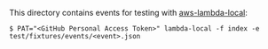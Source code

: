 This directory contains events for testing with [aws-lambda-local](https://www.npmjs.com/package/aws-lambda-local):

```
$ PAT="<GitHub Personal Access Token>" lambda-local -f index -e test/fixtures/events/<event>.json
```
